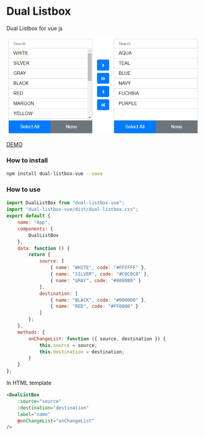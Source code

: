 # Dual Listbox

Dual Listbox for vue js

![Dual listbox for vue js](https://raw.githubusercontent.com/VigneshwarSridharan/dual-listbox-vue/master/public/assets/images/screenshot-v1.png)

[DEMO](https://codesandbox.io/s/dual-plugin-eilhu)
### How to install

```bash
npm install dual-listbox-vue --save
```

### How to use

```javascript
import DualListBox from "dual-listbox-vue";
import "dual-listbox-vue/dist/dual-listbox.css";
export default {
    name: "App",
    components: {
        DualListBox
    },
    data: function () {
        return {
            source: [
                { name: "WHITE", code: "#FFFFFF" },
                { name: "SILVER", code: "#C0C0C0" },
                { name: "GRAY", code: "#808080" }
            ],
            destination: [
                { name: "BLACK", code: "#000000" },
                { name: "RED", code: "#FF0000" }
            ]
        };
    },
    methods: {
        onChangeList: function ({ source, destination }) {
            this.source = source;
            this.destination = destination;
        }
    }
};
```

In HTML template
```html
<DualListBox
    :source="source" 
    :destination="destination"
    label="name"
    @onChangeList="onChangeList"
/>
```